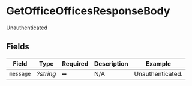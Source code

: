 # GetOfficeOfficesResponseBody

Unauthenticated


## Fields

| Field              | Type               | Required           | Description        | Example            |
| ------------------ | ------------------ | ------------------ | ------------------ | ------------------ |
| `message`          | *?string*          | :heavy_minus_sign: | N/A                | Unauthenticated.   |